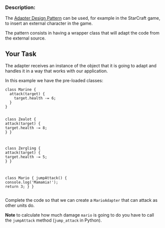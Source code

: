 <div>
    <div>
        <h3>Description:</h3>
        <div>
            <p>The <a href="https://www.youtube.com/watch?v=hvpXKZhNINc" target="_blank">Adapter Design Pattern</a> can be used, for example in the StarCraft game, to insert an external character in the game.</p>
            <p>The pattern consists in having a wrapper class that will adapt the code from the external source.</p>
        </div>
        <h2>Your Task</h2>
        <div>
            <p>The adapter receives an instance of the object that it is going to adapt and handles it in a way that works with our application.</p>
            <p>In this example we have the pre-loaded classes:</p>
        <pre><code><span>class</span> <span>Marine</span> {
  <span>attack</span>(<span>target</span>) {
    <span>target</span>.<span>health</span> <span>-=</span> <span>6</span>;
  }
}

<span>class</span> <span>Zealot</span> {
  <span>attack</span>(<span>target</span>) {
    <span>target</span>.<span>health</span> <span>-=</span> <span>8</span>;
  }
}

<span>class</span> <span>Zergling</span> {
  <span>attack</span>(<span>target</span>) {
    <span>target</span>.<span>health</span> <span>-=</span> <span>5</span>;
  }
}

<span>class</span> <span>Mario</span> {
  <span>jumpAttack</span>() {
    <span>console</span>.<span>log</span>(<span>'Mamamia!'</span>);
    <span>return</span> <span>3</span>;
  }
}
</code></pre>
            <p>Complete the code so that we can create a <code>MarioAdapter</code> that can attack as other units do.</p>
            <p><strong>Note</strong> to calculate how much damage <code>mario</code> is going to do you have to call the <code>jumpAttack</code> method (<code>jump_attack</code> in Python).</p>
        </div>
    </div>
</div>